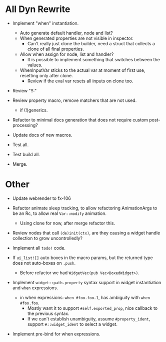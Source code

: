 # All Dyn Rewrite

* Implement "when" instantiation.
    - Auto generate default handler, node and list?
    - When generated properties are not visible in inspector.
        - Can't really just clone the builder, need a struct that collects a clone of all final properties.
    - Allow when assign for node, list and handler?
        - It is possible to implement something that switches between the values.
    - WhenInputVar sticks to the actual var at moment of first use, resetting only after clone.
        - Review if the eval var resets all inputs on clone too.

* Review "!!:"
* Review property macro, remove matchers that are not used.
    - if (!)generics.

* Refactor to minimal docs generation that does not require custom post-processing?
* Update docs of new macros.
* Test all.
* Test build all.
* Merge.

# Other

* Update webrender to fx-106
* Refactor animate sleep tracking, to allow refactoring AnimationArgs to be an Rc, to allow real `Var::modify` animation.
    - Using clone for now, after merge refactor this.

* Review nodes that call `(de)init(ctx)`, are they causing a widget handle collection to grow uncontrolledly?

* Implement all `todo!` code.

* If `ui_list![]` auto boxes in the macro params, but the returned type does not auto-boxes on `.push`.
    - Before refactor we had `WidgetVec(pub Vec<BoxedWidget>)`.

* Implement `widget::path.property` syntax support in widget instantiation and `when` expressions.
    - in when expressions: `when #foo.foo.1`, has ambiguity with `when #foo.foo`.
        - Mostly want it to support `#self.exported_prop`, nice callback to the previous syntax.
        - If we can't establish unambiguity, assume `#property_ident`, support `#::widget_ident` to select a widget.
* Implement pre-bind for when expressions.



